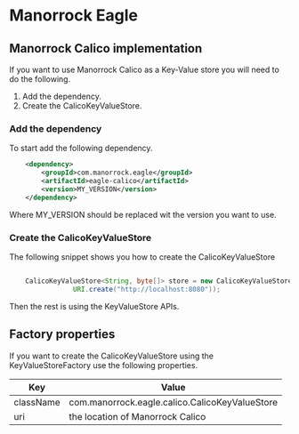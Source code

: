 # Manorrock Eagle

## Manorrock Calico implementation

If you want to use Manorrock Calico as a Key-Value store you will need to do the
following.

1. Add the dependency.
2. Create the CalicoKeyValueStore.

### Add the dependency

To start add the following dependency.

```xml
    <dependency>
        <groupId>com.manorrock.eagle</groupId>
        <artifactId>eagle-calico</artifactId>
        <version>MY_VERSION</version>
    </dependency>
```

Where MY_VERSION should be replaced wit the version you want to use.

### Create the CalicoKeyValueStore

The following snippet shows you how to create the CalicoKeyValueStore

```java

    CalicoKeyValueStore<String, byte[]> store = new CalicoKeyValueStore<>(
                URI.create("http://localhost:8080"));
```

Then the rest is using the KeyValueStore APIs.

## Factory properties

If you want to create the CalicoKeyValueStore using the KeyValueStoreFactory
use the following properties.

| Key | Value 
| --- | -----
| className | com.manorrock.eagle.calico.CalicoKeyValueStore
| uri | the location of Manorrock Calico
